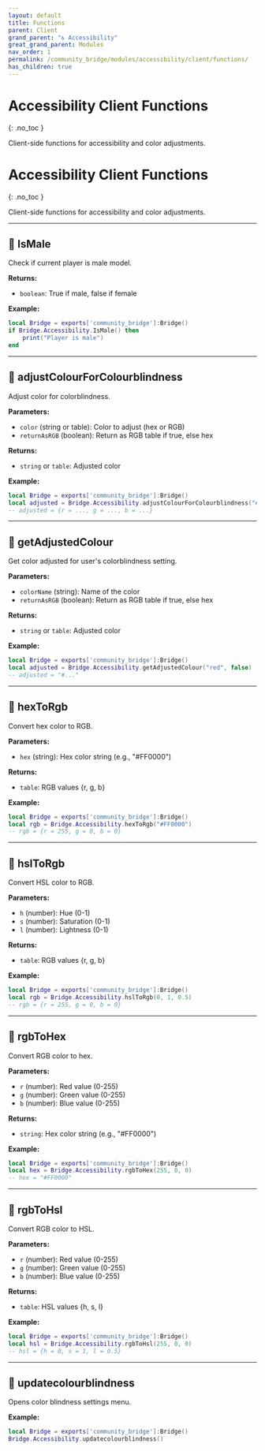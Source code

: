 ```yaml
---
layout: default
title: Functions
parent: Client
grand_parent: "♿ Accessibility"
great_grand_parent: Modules
nav_order: 1
permalink: /community_bridge/modules/accessibility/client/functions/
has_children: true
---
```


# Accessibility Client Functions
{: .no_toc }

Client-side functions for accessibility and color adjustments.

# Accessibility Client Functions
{: .no_toc }

Client-side functions for accessibility and color adjustments.

---

## 🔹 IsMale

Check if current player is male model.

**Returns:**
- `boolean`: True if male, false if female

**Example:**
```lua
local Bridge = exports['community_bridge']:Bridge()
if Bridge.Accessibility.IsMale() then
    print("Player is male")
end
```

---

## 🔹 adjustColourForColourblindness

Adjust color for colorblindness.

**Parameters:**
- `color` (string or table): Color to adjust (hex or RGB)
- `returnAsRGB` (boolean): Return as RGB table if true, else hex

**Returns:**
- `string` or `table`: Adjusted color

**Example:**
```lua
local Bridge = exports['community_bridge']:Bridge()
local adjusted = Bridge.Accessibility.adjustColourForColourblindness("#FF0000", true)
-- adjusted = {r = ..., g = ..., b = ...}
```

---

## 🔹 getAdjustedColour

Get color adjusted for user's colorblindness setting.

**Parameters:**
- `colorName` (string): Name of the color
- `returnAsRGB` (boolean): Return as RGB table if true, else hex

**Returns:**
- `string` or `table`: Adjusted color

**Example:**
```lua
local Bridge = exports['community_bridge']:Bridge()
local adjusted = Bridge.Accessibility.getAdjustedColour("red", false)
-- adjusted = "#..."
```

---

## 🔹 hexToRgb

Convert hex color to RGB.

**Parameters:**
- `hex` (string): Hex color string (e.g., "#FF0000")

**Returns:**
- `table`: RGB values {r, g, b}

**Example:**
```lua
local Bridge = exports['community_bridge']:Bridge()
local rgb = Bridge.Accessibility.hexToRgb("#FF0000")
-- rgb = {r = 255, g = 0, b = 0}
```

---

## 🔹 hslToRgb

Convert HSL color to RGB.

**Parameters:**
- `h` (number): Hue (0-1)
- `s` (number): Saturation (0-1)
- `l` (number): Lightness (0-1)

**Returns:**
- `table`: RGB values {r, g, b}

**Example:**
```lua
local Bridge = exports['community_bridge']:Bridge()
local rgb = Bridge.Accessibility.hslToRgb(0, 1, 0.5)
-- rgb = {r = 255, g = 0, b = 0}
```

---

## 🔹 rgbToHex

Convert RGB color to hex.

**Parameters:**
- `r` (number): Red value (0-255)
- `g` (number): Green value (0-255)
- `b` (number): Blue value (0-255)

**Returns:**
- `string`: Hex color string (e.g., "#FF0000")

**Example:**
```lua
local Bridge = exports['community_bridge']:Bridge()
local hex = Bridge.Accessibility.rgbToHex(255, 0, 0)
-- hex = "#FF0000"
```

---

## 🔹 rgbToHsl

Convert RGB color to HSL.

**Parameters:**
- `r` (number): Red value (0-255)
- `g` (number): Green value (0-255)
- `b` (number): Blue value (0-255)

**Returns:**
- `table`: HSL values {h, s, l}

**Example:**
```lua
local Bridge = exports['community_bridge']:Bridge()
local hsl = Bridge.Accessibility.rgbToHsl(255, 0, 0)
-- hsl = {h = 0, s = 1, l = 0.5}
```

---

## 🔹 updatecolourblindness

Opens color blindness settings menu.

**Example:**
```lua
local Bridge = exports['community_bridge']:Bridge()
Bridge.Accessibility.updatecolourblindness()
```